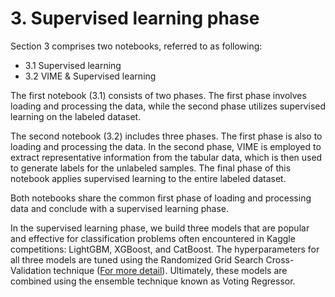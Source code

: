 # 3. Supervised learning phase

Section 3 comprises two notebooks, referred to as following:
* 3.1 Supervised learning
* 3.2 VIME & Supervised learning

The first notebook (3.1) consists of two phases. The first phase involves loading and processing the data, while the second phase utilizes supervised learning on the labeled dataset.

The second notebook (3.2) includes three phases. The first phase is also to loading and processing the data. In the second phase, VIME is employed to extract representative information from the tabular data, which is then used to generate labels for the unlabeled samples. The final phase of this notebook applies supervised learning to the entire labeled dataset.

Both notebooks share the common first phase of loading and processing data and conclude with a supervised learning phase.

In the supervised learning phase, we build three models that are popular and effective for classification problems often encountered in Kaggle competitions: LightGBM, XGBoost, and CatBoost. The hyperparameters for all three models are tuned using the Randomized Grid Search Cross-Validation technique ([For more detail](https://scikit-learn.org/1.5/modules/generated/sklearn.model_selection.RandomizedSearchCV.html)). Ultimately, these models are combined using the ensemble technique known as Voting Regressor.